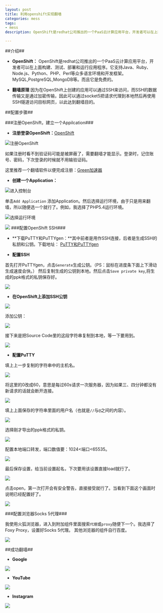 ```yaml
---
layout: post
title: 利用openshift实现翻墙
categories: mess
tags:
- mess
description: OpenShift是redhat公司推出的一个PaaS云计算应用平台，开发者可以在上面构建、测试、部署和运行应用程序。它支持Java、Ruby、Node.js、Python、PHP、Perl等众多语言环境和开发框架。MySQL,PostgreSQL,MongoDB等数据库服务。

---
```

##介绍##

- **OpenShift：**
OpenShift是redhat公司推出的一个PaaS云计算应用平台，开发者可以在上面构建、测试、部署和运行应用程序。它支持Java、Ruby、Node.js、Python、PHP、Perl等众多语言环境和开发框架。MySQL,PostgreSQL,MongoDB等。而且它是免费的。

- **翻墙原理**
因为在OpenShift上创建的应用可以通过SSH来访问，而SSH的数据传输又是通过加密传输，因此可以通过socket5把请求代理到本地然后再使用SSH隧道访问目标网页，以此达到翻墙目的。


##配置步骤##

###注册OpenShift，建立一个Appilcation###
- **注册登录OpenShift：**[OpenShift](https://www.openshift.com/app/account/new)

![注册OpenShift](/assets/img/openshift/1.png)

如果注册时看不到验证码可能是被屏蔽了，需要翻墙才能显示。登录时，记住账号、密码，下次登录的时候就不用输验证码。

这里推荐一个翻墙软件以便完成注册：[Green加速器](https://www.getgreenjsq.info/index.php?option=com_user&task=register&affid=3276166)

- **创建一个Application：**

![进入控制台](/assets/img/openshift/2.png)

单击`Add Application` 添加Application。然后选择运行环境，由于只是用来翻墙，所以随便选一个就行了。例如，我选择了PHP5.4运行环境。

![选择运行环境](/assets/img/openshift/3.png)

![](/assets/img/openshift/4.png)
###配置OpenShift SSH###
- **下载PuTTY和PuTTYgen：**其中前者是用作SSH连接，后者是生成SSH的私钥和公钥。下载地址：
[PuTTY和PuTTYgen](http://www.chiark.greenend.org.uk/~sgtatham/putty/download.html)

- **配置SSH**

首先打开PuTTYgen，点击`Generate`生成公钥。（PS：鼠标在进度条下面上下滑动生成速度会快。）
然后复制生成的公钥到本地。然后点击`Save private key`,将生成的ppk格式的私钥保存好。

 ![](/assets/img/openshift/5.png)

- **在OpenShift上添加SSH公钥**

![](/assets/img/openshift/6.png)

添加公钥：

![](/assets/img/openshift/7.png)

接下来是把Source Code里的这段字符串复制到本地，等一下要用到。

![](/assets/img/openshift/8.png)

- **配置PuTTY**

填上上一步复制的字符串中的主机名。

![](/assets/img/openshift/9.png)

将这里的0改成60，意思是每过60s请求一次服务器，因为如果三、四分钟都没有新请求的话就会断开连接。

![](/assets/img/openshift/10.png)

填上上面保存的字符串里面的用户名（也就是`//`与`@`之间的内容）。

![](/assets/img/openshift/11.png)

选择刚才导出的ppk格式的私钥。

![](/assets/img/openshift/12.png)

配置本地端口转发，端口数值要：1024<端口<65535。

![](/assets/img/openshift/13.png)

最后保存设置，给当前设置起名，下次要用该设置直接load就行了。

![](/assets/img/openshift/14.png)

点击open，第一次打开会有安全警告，直接接受就行了。当看到下面这个画面时说明已经配置好了。

![](/assets/img/openshift/15.png)

###配置浏览器Socks 5代理###

我使用火狐浏览器，进入到附加组件里面搜索`代理`或`proxy`随便下一个。我选择了Foxy Proxy，设置好Socks 5代理。
其他浏览器的组件自行百度。

![](/assets/img/openshift/16.png)

##成功翻墙##
- **Google**

![](/assets/img/openshift/17.png)

- **YouTube**

![](/assets/img/openshift/18.png)

- **Instagram**

![](/assets/img/openshift/19.png)

